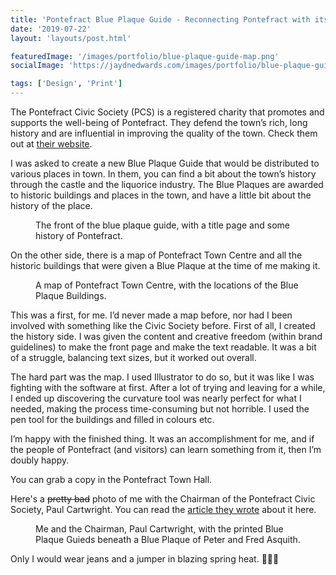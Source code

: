 ```yaml
---
title: 'Pontefract Blue Plaque Guide - Reconnecting Pontefract with its local history.'
date: '2019-07-22'
layout: 'layouts/post.html'

featuredImage: '/images/portfolio/blue-plaque-guide-map.png'
socialImage: 'https://jaydnedwards.com/images/portfolio/blue-plaque-guide-map.png'

tags: ['Design', 'Print']
---
```


The Pontefract Civic Society (PCS) is a registered charity that promotes and supports the well-being of Pontefract. They defend the town’s rich, long history and are influential in improving the quality of the town. Check them out at [their website](https://www.pontefractcivicsociety.org.uk/about-us/).

I was asked to create a new Blue Plaque Guide that would be distributed to various places in town. In them, you can find a bit about the town’s history through the castle and the liquorice industry. The Blue Plaques are awarded to historic buildings and places in the town, and have a little bit about the history of the place.

<figure>
<img srcset="/images/portfolio/PCS/blue-plaque-guide-front.webp" src="/images/portfolio/PCS/blue-plaque-guide-front.jpg" alt="" />
<figcaption>The front of the blue plaque guide, with a title page and some history of Pontefract.</figcaption>
</figure>

On the other side, there is a map of Pontefract Town Centre and all the historic buildings that were given a Blue Plaque at the time of me making it. 

<figure>
<img srcset="/images/portfolio/PCS/blue-plaque-guide-map.webp" src="/images/portfolio/PCS/blue-plaque-guide-map.jpg" alt="" />
<figcaption>A map of Pontefract Town Centre, with the locations of the Blue Plaque Buildings.</figcaption>
</figure>

This was a first, for me. I’d never made a map before, nor had I been involved with something like the Civic Society before. First of all, I created the history side. I was given the content and creative freedom (within brand guidelines) to make the front page and make the text readable. It was a bit of a struggle, balancing text sizes, but it worked out overall.

The hard part was the map. I used Illustrator to do so, but it was like I was fighting with the software at first. After a lot of trying and leaving for a while, I ended up discovering the curvature tool was nearly perfect for what I needed, making the process time-consuming but not horrible. I used the pen tool for the buildings and filled in colours etc.

I’m happy with the finished thing. It was an accomplishment for me, and if the people of Pontefract (and visitors) can learn something from it, then I’m doubly happy.

You can grab a copy in the Pontefract Town Hall.

Here's a <s>pretty bad</s> photo of me with the Chairman of the Pontefract Civic Society, Paul Cartwright. You can read the [article they wrote](https://www.pontefractcivicsociety.org.uk/blue-plaque-guide-refreshed-for-first-time-in-almost-10-years/) about it here.

<figure>
<img src="/images/portfolio/PCS/me-with-guides.jpg" alt="" />
<figcaption>Me and the Chairman, Paul Cartwright, with the printed Blue Plaque Guieds beneath a Blue Plaque of Peter and Fred Asquith.</figcaption>
</figure>

Only I would wear jeans and a jumper in blazing spring heat. <span class="[ emoji ]" aria-hidden="true">🤷🏻‍♂️</span>